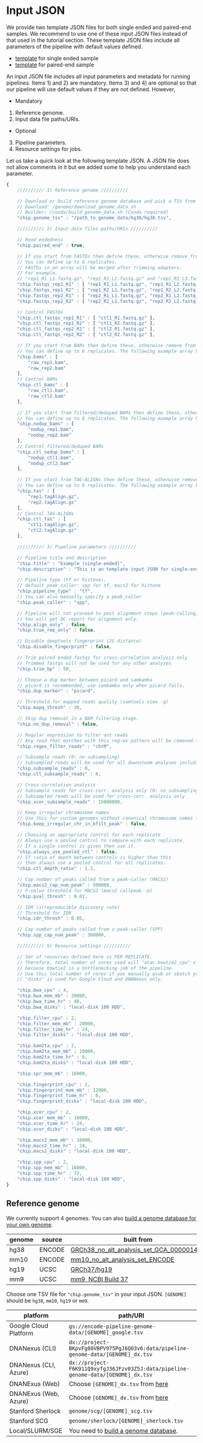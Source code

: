 Input JSON
==========

We provide two template JSON files for both single ended and paired-end samples. We recommend to use one of these input JSON files instead of that used in the tutorial section. These template JSON files include all parameters of the pipeline with default values defined.

* [template](../examples/template_se.json) for single ended sample
* [template](../examples/template_pe.json) for paired-end sample

An input JSON file includes all input parameters and metadata for running pipelines. Items 1) and 2) are mandatory. Items 3) and 4) are optional so that our pipeline will use default values if they are not defined. However, 

* Mandatory

1. Reference genome.
2. Input data file paths/URIs.

* Optional

3. Pipeline parameters.
4. Resource settings for jobs.

Let us take a quick look at the following template JSON. A JSON file does not allow comments in it but we added some to help you understand each parameter.
```javascript
{
    ////////// 1) Reference genome //////////

    // Download or build reference genome database and pick a TSV from it.
    // Download: /genome/download_genome_data.sh
    // Builder: /conda/build_genome_data.sh (Conda required)
    "chip.genome_tsv" : "/path_to_genome_data/hg38/hg38.tsv",

    ////////// 2) Input data files paths/URIs //////////

    // Read endedness
    "chip.paired_end" : true,

    // If you start from FASTQs then define these, otherwise remove from this file.
    // You can define up to 6 replicates.
    // FASTQs in an array will be merged after trimming adapters.
    // For example, 
    // "rep1_R1_L1.fastq.gz", "rep1_R1_L2.fastq.gz" and "rep1_R1_L3.fastq.gz" will be merged together.
    "chip.fastqs_rep1_R1" : [ "rep1_R1_L1.fastq.gz", "rep1_R1_L2.fastq.gz", "rep1_R1_L3.fastq.gz" ],
    "chip.fastqs_rep1_R2" : [ "rep1_R2_L1.fastq.gz", "rep1_R2_L2.fastq.gz", "rep1_R2_L3.fastq.gz" ],
    "chip.fastqs_rep2_R1" : [ "rep2_R1_L1.fastq.gz", "rep2_R1_L2.fastq.gz" ],
    "chip.fastqs_rep2_R2" : [ "rep2_R2_L1.fastq.gz", "rep2_R2_L2.fastq.gz" ],

    // Control FASTQs
    "chip.ctl_fastqs_rep1_R1" : [ "ctl1_R1.fastq.gz" ],
    "chip.ctl_fastqs_rep1_R2" : [ "ctl1_R2.fastq.gz" ],
    "chip.ctl_fastqs_rep2_R1" : [ "ctl2_R1.fastq.gz" ],
    "chip.ctl_fastqs_rep2_R2" : [ "ctl2_R2.fastq.gz" ],

    // If you start from BAMs then define these, otherwise remove from this file.
    // You can define up to 6 replicates. The following example array has two replicates.
    "chip.bams" : [
        "raw_rep1.bam",
        "raw_rep2.bam"
    ],
    // Control BAMs
    "chip.ctl_bams" : [
        "raw_ctl1.bam",
        "raw_ctl2.bam"
    ],

    // If you start from filtered/deduped BAMs then define these, otherwise remove from this file.
    // You can define up to 6 replicates. The following example array has two replicates.
    "chip.nodup_bams" : [
        "nodup_rep1.bam",
        "nodup_rep2.bam"
    ],
    // Control filtered/deduped BAMs
    "chip.ctl_nodup_bams" : [
        "nodup_ctl1.bam",
        "nodup_ctl2.bam"
    ],

    // If you start from TAG-ALIGNs then define these, otherwise remove from this file.
    // You can define up to 6 replicates. The following example array has two replicates.
    "chip.tas" : [
        "rep1.tagAlign.gz",
        "rep2.tagAlign.gz"
    ],
    // Control TAG-ALIGNs
    "chip.ctl_tas" : [
        "ctl1.tagAlign.gz",
        "ctl2.tagAlign.gz"
    ],

    ////////// 3) Pipeline parameters //////////

    // Pipeline title and description
    "chip.title" : "Example (single-ended)",
    "chip.description" : "This is an template input JSON for single-ended sample.",

    // Pipeline type (tf or histone).
    // default peak_caller: spp for tf, macs2 for histone
    "chip.pipeline_type" : "tf",
    // You can also manually specify a peak_caller
    "chip.peak_caller" : "spp",

    // Pipeline will not proceed to post alignment steps (peak-calling, ...).
    // You will get QC report for alignment only.
    "chip.align_only" : false,
    "chip.true_rep_only" : false,

    // Disable deeptools fingerprint (JS distance)
    "chip.disable_fingerprint" : false,

    // Trim paired ended fastqs for cross-correlation analysis only
    // Trimmed fastqs will not be used for any other analyses
    "chip.trim_bp" : 50,

    // Choose a dup marker between picard and sambamba
    // picard is recommended, use sambamba only when picard fails.
    "chip.dup_marker" : "picard",

    // Threshold for mapped reads quality (samtools view -q)
    "chip.mapq_thresh" : 30,

    // Skip dup removal in a BAM filtering stage.
    "chip.no_dup_removal" : false,

    // Regular expression to filter out reads
    // Any read that matches with this reg-ex pattern will be removed from outputs
    "chip.regex_filter_reads" : "chrM",

    // Subsample reads (0: no subsampling)
    // Subsampled reads will be used for all downsteam analyses including peak-calling
    "chip.subsample_reads" : 0,
    "chip.ctl_subsample_reads" : 0,

    // Cross-correlation analysis
    // Subsample reads for cross-corr. analysis only (0: no subsampling)
    // Subsampled reads will be used for cross-corr. analysis only
    "chip.xcor_subsample_reads" : 15000000,

    // Keep irregular chromosome names
    // Use this for custom genomes without canonical chromosome names (chr1, chrX, ...)
    "chip.keep_irregular_chr_in_bfilt_peak" : false,

    // Choosing an appropriate control for each replicate
    // Always use a pooled control to compare with each replicate.
    // If a single control is given then use it.
    "chip.always_use_pooled_ctl" : false,
    // If ratio of depth between controls is higher than this
    // then always use a pooled control for all replicates.
    "chip.ctl_depth_ratio" : 1.2,

    // Cap number of peaks called from a peak-caller (MACS2)
    "chip.macs2_cap_num_peak" : 500000,
    // P-value threshold for MACS2 (macs2 callpeak -p)
    "chip.pval_thresh" : 0.01,

    // IDR (irreproducible discovery rate)
    // Threshold for IDR
    "chip.idr_thresh" : 0.05,

    // Cap number of peaks called from a peak-caller (SPP)
    "chip.spp_cap_num_peak" : 300000,

    ////////// 5) Resource settings //////////

    // Set of resources defined here is PER REPLICATE.
    // Therefore, total number of cores used will "atac.bowtie2_cpu" x [NUMBER_OF_REPLICATES]
    // because bowtie2 is a bottlenecking job of the pipeline.
    // Use this total number of cores if you manually qsub or sbatch your job (using local mode of our pipeline).
    // "disks" is used for Google Cloud and DNANexus only.

    "chip.bwa_cpu" : 4,
    "chip.bwa_mem_mb" : 20000,
    "chip.bwa_time_hr" : 48,
    "chip.bwa_disks" : "local-disk 100 HDD",

    "chip.filter_cpu" : 2,
    "chip.filter_mem_mb" : 20000,
    "chip.filter_time_hr" : 24,
    "chip.filter_disks" : "local-disk 100 HDD",

    "chip.bam2ta_cpu" : 2,
    "chip.bam2ta_mem_mb" : 10000,
    "chip.bam2ta_time_hr" : 6,
    "chip.bam2ta_disks" : "local-disk 100 HDD",

    "chip.spr_mem_mb" : 16000,

    "chip.fingerprint_cpu" : 2,
    "chip.fingerprint_mem_mb" : 12000,
    "chip.fingerprint_time_hr" : 6,
    "chip.fingerprint_disks" : "local-disk 100 HDD",

    "chip.xcor_cpu" : 2,
    "chip.xcor_mem_mb" : 16000,
    "chip.xcor_time_hr" : 24,
    "chip.xcor_disks" : "local-disk 100 HDD",

    "chip.macs2_mem_mb" : 16000,
    "chip.macs2_time_hr" : 24,
    "chip.macs2_disks" : "local-disk 100 HDD",

    "chip.spp_cpu" : 2,
    "chip.spp_mem_mb" : 16000,
    "chip.spp_time_hr" : 72,
    "chip.spp_disks" : "local-disk 100 HDD",
}
```

## Reference genome

We currently support 4 genomes. You can also [build a genome database for your own genome](build_genome_database.md).

|genome|source|built from|
|-|-|-|
|hg38|ENCODE|[GRCh38_no_alt_analysis_set_GCA_000001405](https://www.encodeproject.org/files/GRCh38_no_alt_analysis_set_GCA_000001405.15/@@download/GRCh38_no_alt_analysis_set_GCA_000001405.15.fasta.gz)|
|mm10|ENCODE|[mm10_no_alt_analysis_set_ENCODE](https://www.encodeproject.org/files/mm10_no_alt_analysis_set_ENCODE/@@download/mm10_no_alt_analysis_set_ENCODE.fasta.gz)|
|hg19|UCSC|[GRCh37/hg19](http://hgdownload.cse.ucsc.edu/goldenpath/hg19/encodeDCC/referenceSequences/male.hg19.fa.gz)|
|mm9|UCSC|[mm9, NCBI Build 37](<http://hgdownload.cse.ucsc.edu/goldenPath/mm9/bigZips/mm9.2bit>)|

Choose one TSV file for `"chip.genome_tsv"` in your input JSON. `[GENOME]` should be `hg38`, `mm10`, `hg19` or `mm9`.

|platform|path/URI|
|-|-|
|Google Cloud Platform|`gs://encode-pipeline-genome-data/[GENOME]_google.tsv`|
|DNANexus (CLI)|`dx://project-BKpvFg00VBPV975PgJ6Q03v6:data/pipeline-genome-data/[GENOME]_dx.tsv`|
|DNANexus (CLI, Azure)|`dx://project-F6K911Q9xyfgJ36JFzv03Z5J:data/pipeline-genome-data/[GENOME]_dx.tsv`|
|DNANExus (Web)|Choose `[GENOME]_dx.tsv` from [here](https://platform.dnanexus.com/projects/BKpvFg00VBPV975PgJ6Q03v6/data/pipeline-genome-data)|
|DNANExus (Web, Azure)|Choose `[GENOME]_dx.tsv` from [here](https://platform.dnanexus.com/projects/F6K911Q9xyfgJ36JFzv03Z5J/data/pipeline-genome-data)|
|Stanford Sherlock|`genome/scg/[GENOME]_scg.tsv`|
|Stanford SCG|`genome/sherlock/[GENOME]_sherlock.tsv`|
|Local/SLURM/SGE|You need to [build a genome database](build_genome_database.md). |
